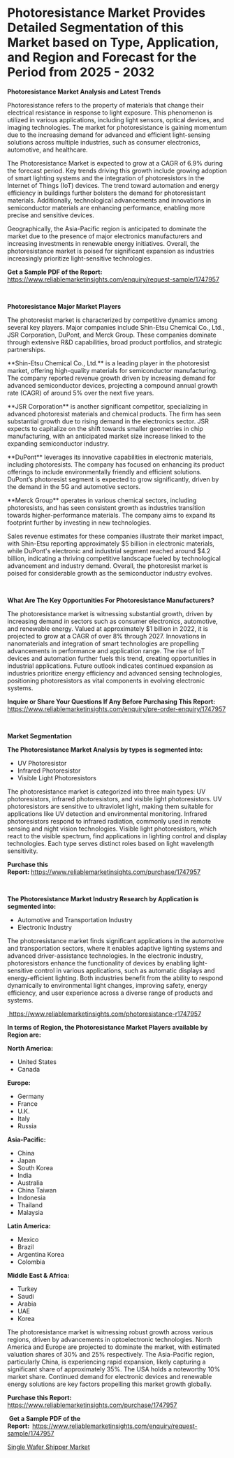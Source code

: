 <p><h1>Photoresistance Market Provides Detailed Segmentation of this Market based on Type, Application, and Region and Forecast for the Period from 2025 - 2032</h1></p><p><strong>Photoresistance Market Analysis and Latest Trends</strong></p>
<p><p>Photoresistance refers to the property of materials that change their electrical resistance in response to light exposure. This phenomenon is utilized in various applications, including light sensors, optical devices, and imaging technologies. The market for photoresistance is gaining momentum due to the increasing demand for advanced and efficient light-sensing solutions across multiple industries, such as consumer electronics, automotive, and healthcare.</p><p>The Photoresistance Market is expected to grow at a CAGR of 6.9% during the forecast period. Key trends driving this growth include growing adoption of smart lighting systems and the integration of photoresistors in the Internet of Things (IoT) devices. The trend toward automation and energy efficiency in buildings further bolsters the demand for photoresistant materials. Additionally, technological advancements and innovations in semiconductor materials are enhancing performance, enabling more precise and sensitive devices. </p><p>Geographically, the Asia-Pacific region is anticipated to dominate the market due to the presence of major electronics manufacturers and increasing investments in renewable energy initiatives. Overall, the photoresistance market is poised for significant expansion as industries increasingly prioritize light-sensitive technologies.</p></p>
<p><strong>Get a Sample PDF of the Report:&nbsp;</strong> <a href="https://www.reliablemarketinsights.com/enquiry/request-sample/1747957?utm_campaign=2535&utm_medium=2&utm_source=Github&utm_content=ia&utm_term=06042025&utm_id=photoresistance">https://www.reliablemarketinsights.com/enquiry/request-sample/1747957</a></p>
<p>&nbsp;</p>
<p><strong>Photoresistance Major Market Players</strong></p>
<p><p>The photoresist market is characterized by competitive dynamics among several key players. Major companies include Shin-Etsu Chemical Co., Ltd., JSR Corporation, DuPont, and Merck Group. These companies dominate through extensive R&D capabilities, broad product portfolios, and strategic partnerships.</p><p>**Shin-Etsu Chemical Co., Ltd.** is a leading player in the photoresist market, offering high-quality materials for semiconductor manufacturing. The company reported revenue growth driven by increasing demand for advanced semiconductor devices, projecting a compound annual growth rate (CAGR) of around 5% over the next five years.</p><p>**JSR Corporation** is another significant competitor, specializing in advanced photoresist materials and chemical products. The firm has seen substantial growth due to rising demand in the electronics sector. JSR expects to capitalize on the shift towards smaller geometries in chip manufacturing, with an anticipated market size increase linked to the expanding semiconductor industry.</p><p>**DuPont** leverages its innovative capabilities in electronic materials, including photoresists. The company has focused on enhancing its product offerings to include environmentally friendly and efficient solutions. DuPont’s photoresist segment is expected to grow significantly, driven by the demand in the 5G and automotive sectors.</p><p>**Merck Group** operates in various chemical sectors, including photoresists, and has seen consistent growth as industries transition towards higher-performance materials. The company aims to expand its footprint further by investing in new technologies.</p><p>Sales revenue estimates for these companies illustrate their market impact, with Shin-Etsu reporting approximately $5 billion in electronic materials, while DuPont's electronic and industrial segment reached around $4.2 billion, indicating a thriving competitive landscape fueled by technological advancement and industry demand. Overall, the photoresist market is poised for considerable growth as the semiconductor industry evolves.</p></p>
<p>&nbsp;</p>
<p><strong>What Are The Key Opportunities For Photoresistance Manufacturers?</strong></p>
<p><p>The photoresistance market is witnessing substantial growth, driven by increasing demand in sectors such as consumer electronics, automotive, and renewable energy. Valued at approximately $1 billion in 2022, it is projected to grow at a CAGR of over 8% through 2027. Innovations in nanomaterials and integration of smart technologies are propelling advancements in performance and application range. The rise of IoT devices and automation further fuels this trend, creating opportunities in industrial applications. Future outlook indicates continued expansion as industries prioritize energy efficiency and advanced sensing technologies, positioning photoresistors as vital components in evolving electronic systems.</p></p>
<p><strong>Inquire or Share Your Questions If Any Before Purchasing This Report:</strong> <a href="https://www.reliablemarketinsights.com/enquiry/pre-order-enquiry/1747957?utm_campaign=2535&utm_medium=2&utm_source=Github&utm_content=ia&utm_term=06042025&utm_id=photoresistance">https://www.reliablemarketinsights.com/enquiry/pre-order-enquiry/1747957</a></p>
<p>&nbsp;</p>
<p><strong>Market Segmentation</strong></p>
<p><strong>The Photoresistance Market Analysis by types is segmented into:</strong></p>
<p><ul><li>UV Photoresistor</li><li>Infrared Photoresistor</li><li>Visible Light Photoresistors</li></ul></p>
<p><p>The photoresistance market is categorized into three main types: UV photoresistors, infrared photoresistors, and visible light photoresistors. UV photoresistors are sensitive to ultraviolet light, making them suitable for applications like UV detection and environmental monitoring. Infrared photoresistors respond to infrared radiation, commonly used in remote sensing and night vision technologies. Visible light photoresistors, which react to the visible spectrum, find applications in lighting control and display technologies. Each type serves distinct roles based on light wavelength sensitivity.</p></p>
<p><strong>Purchase this Report:&nbsp;</strong><a href="https://www.reliablemarketinsights.com/purchase/1747957?utm_campaign=2535&utm_medium=2&utm_source=Github&utm_content=ia&utm_term=06042025&utm_id=photoresistance">https://www.reliablemarketinsights.com/purchase/1747957</a></p>
<p>&nbsp;</p>
<p><strong>The Photoresistance Market Industry Research by Application is segmented into:</strong></p>
<p><ul><li>Automotive and Transportation Industry</li><li>Electronic Industry</li></ul></p>
<p><p>The photoresistance market finds significant applications in the automotive and transportation sectors, where it enables adaptive lighting systems and advanced driver-assistance technologies. In the electronic industry, photoresistors enhance the functionality of devices by enabling light-sensitive control in various applications, such as automatic displays and energy-efficient lighting. Both industries benefit from the ability to respond dynamically to environmental light changes, improving safety, energy efficiency, and user experience across a diverse range of products and systems.</p></p>
<p><a href="https://www.reliablemarketinsights.com/photoresistance-r1747957?utm_campaign=2535&utm_medium=2&utm_source=Github&utm_content=ia&utm_term=06042025&utm_id=photoresistance">&nbsp;https://www.reliablemarketinsights.com/photoresistance-r1747957</a></p>
<p><strong>In terms of Region, the Photoresistance Market Players available by Region are:</strong></p>
<p>
    <p> <strong> North America: </strong>
        <ul>
            <li>United States</li>
            <li>Canada</li>
        </ul>
        </p> 
    <p> <strong> Europe: </strong>
        <ul>
            <li>Germany</li>
            <li>France</li>
            <li>U.K.</li>
            <li>Italy</li>
            <li>Russia</li>
        </ul>
        </p> 
    <p> <strong> Asia-Pacific: </strong>
        <ul>
            <li>China</li>
            <li>Japan</li>
            <li>South Korea</li>
            <li>India</li>
            <li>Australia</li>
            <li>China Taiwan</li>
            <li>Indonesia</li>
            <li>Thailand</li>
            <li>Malaysia</li>
        </ul>
        </p> 
    <p> <strong> Latin America: </strong>
        <ul>
            <li>Mexico</li>
            <li>Brazil</li>
            <li>Argentina Korea</li>
            <li>Colombia</li>
        </ul>
        </p> 
    <p> <strong> Middle East & Africa: </strong>
        <ul>
            <li>Turkey</li>
            <li>Saudi</li>
            <li>Arabia</li>
            <li>UAE</li>
            <li>Korea</li>
        </ul>
    </p>
    </p>
<p><p>The photoresistance market is witnessing robust growth across various regions, driven by advancements in optoelectronic technologies. North America and Europe are projected to dominate the market, with estimated valuation shares of 30% and 25% respectively. The Asia-Pacific region, particularly China, is experiencing rapid expansion, likely capturing a significant share of approximately 35%. The USA holds a noteworthy 10% market share. Continued demand for electronic devices and renewable energy solutions are key factors propelling this market growth globally.</p></p>
<p><strong>Purchase this Report: </strong><a href="https://www.reliablemarketinsights.com/purchase/1747957?utm_campaign=2535&utm_medium=2&utm_source=Github&utm_content=ia&utm_term=06042025&utm_id=photoresistance">https://www.reliablemarketinsights.com/purchase/1747957</a></p>
<p>&nbsp;<strong>Get a Sample PDF of the Report:&nbsp;&nbsp;</strong><a href="https://www.reliablemarketinsights.com/enquiry/request-sample/1747957?utm_campaign=2535&utm_medium=2&utm_source=Github&utm_content=ia&utm_term=06042025&utm_id=photoresistance">https://www.reliablemarketinsights.com/enquiry/request-sample/1747957</a></p>
<p><strong></strong></p>
<p><p><a href="https://github.com/sherikacas30/Market-Research-Report-List-1/blob/main/single-wafer-shipper-market.md?utm_campaign=2535&utm_medium=2&utm_source=Github&utm_content=ia&utm_term=06042025&utm_id=photoresistance">Single Wafer Shipper Market</a></p></p>
